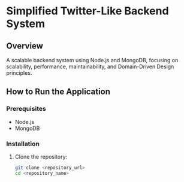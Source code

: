 # Simplified Twitter-Like Backend System

## Overview
A scalable backend system using Node.js and MongoDB, focusing on scalability, performance, maintainability, and Domain-Driven Design principles.

## How to Run the Application

### Prerequisites
- Node.js
- MongoDB

### Installation
1. Clone the repository:
   ```sh
   git clone <repository_url>
   cd <repository_name>
